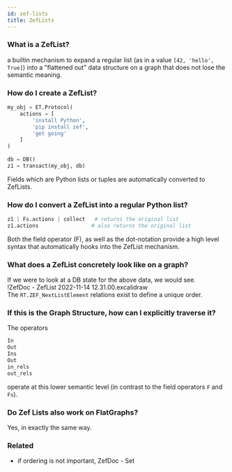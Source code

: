 ```yaml
---
id: zef-lists
title: ZefLists
---
```


  
### What is a ZefList?  
a builtin mechanism to expand a regular list (as in a value `[42, 'hello', True]`) into a "flattened out" data structure on a graph that does not lose the semantic meaning.  
  
  
### How do I create a ZefList?  
```python  
my_obj = ET.Protocol(  
	actions = [  
		'install Python',  
		'pip install zef',  
		'get going'  
	]  
)  
  
db = DB()  
z1 = transact(my_obj, db)  
```  
Fields which are Python lists or tuples are automatically converted to ZefLists.  
  
  
### How do I convert a ZefList into a regular Python list?  
```python  
z1 | Fs.actions | collect   # returns the original list  
z1.actions                 # also returns the original list  
```  
Both the field operator (F), as well as the dot-notation provide a high level syntax that automatically hooks into the ZefList mechanism.  
  
  
### What does a ZefList concretely look like on a graph?  
If we were to look at a DB state for the above data, we would see.  
!ZefDoc - ZefList 2022-11-14 12.31.00.excalidraw  
The `RT.ZEF_NextListElement` relations exist to define a unique order.  
  
  
### If this is the Graph Structure, how can I explicitly traverse it?  
The operators  
```python  
In  
Out  
Ins  
Out  
in_rels  
out_rels  
```  
operate at this lower semantic level (in contrast to the field operators `F` and `Fs`).  
  
  
### Do Zef Lists also work on FlatGraphs?  
Yes, in exactly the same way.  
  
  
### Related  
- if ordering is not important, ZefDoc - Set  
